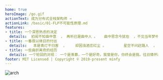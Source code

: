 ```yaml
---
home: true
heroImage: /go.gif
actionText: 成为分布式全栈架构师 →
actionLink: /basic/01-FLP不可能性原理.md
features:
- title: 一个深思熟虑的决定
  details:  初闻不知曲中意  ， 再听已是曲中人 。   曲中思念今犹在  ，不见当年梦中人。
- title: 一番夜以继日的付出
  details:   本是青灯不归客  ，    却因浊酒恋红尘 。        星空不问赶路人  ，   岁月不负有心人。
- title: 一些曲折离奇的经历
  details: 一个轮回的对视： 一个是羡慕，一个是好奇，我曾是你，你终会是我。往日情怀酿做酒，换我余生长醉不复忧。
footer: MIT Licensed | Copyright © 2019-present minfy
---
```


![arch](devops.png)